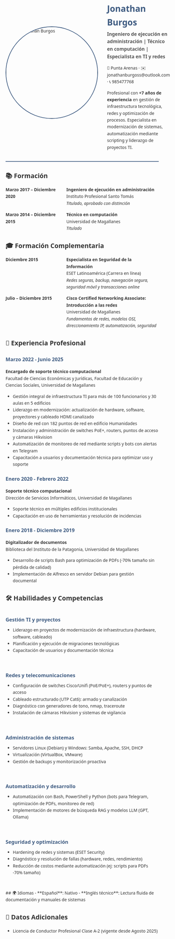 <div style="font-family: 'Segoe UI', Tahoma, Geneva, Verdana, sans-serif; max-width: 800px; margin: 0 auto; color: #333; line-height: 1.6">

<div style="display: flex; align-items: center; gap: 30px; margin-bottom: 30px; border-bottom: 2px solid #3d5a80; padding-bottom: 20px">
  <div style="flex: 0 0 150px">
    <!-- Reemplaza con tu foto -->
    <img src="https://github.com/JTechOps/resume-jonathan-burgos/blob/main/images/1000019733.jpg" alt="Foto Jonathan Burgos" width="300" style="border-radius: 50%; border: 2px solid #3d5a80">
  </div>
  <div>
    <h1 style="color: #3d5a80; margin-bottom: 5px">Jonathan Burgos</h1>
    <h2 style="font-size: 1.1em; color: #555; margin-top: 0">Ingeniero de ejecución en administración | Técnico en computación | Especialista en TI y redes</h2>
    <p style="margin-bottom: 5px">📍 Punta Arenas · ✉️ jonathanburgoss@outlook.com · 📞 985477768</p>
    <p>Profesional con <strong>+7 años de experiencia</strong> en gestión de infraestructura tecnológica, redes y optimización de procesos. Especialista en modernización de sistemas, automatización mediante scripting y liderazgo de proyectos TI.</p>
  </div>
</div>

## 📚 Formación

<div style="display: flex; margin-bottom: 15px">
  <div style="flex: 0 0 200px; font-weight: bold">Marzo 2017 – Diciembre 2020</div>
  <div>
    <strong>Ingeniero de ejecución en administración</strong><br>
    Instituto Profesional Santo Tomás<br>
    <em>Titulado, aprobado con distinción</em>
  </div>
</div>

<div style="display: flex; margin-bottom: 30px">
  <div style="flex: 0 0 200px; font-weight: bold">Marzo 2014 – Diciembre 2015</div>
  <div>
    <strong>Técnico en computación</strong><br>
    Universidad de Magallanes<br>
    <em>Titulado</em>
  </div>
</div>

## 🎓 Formación Complementaria

<div style="display: flex; margin-bottom: 15px">
  <div style="flex: 0 0 200px; font-weight: bold">Diciembre 2015</div>
  <div>
    <strong>Especialista en Seguridad de la Información</strong><br>
    ESET Latinoamérica (Carrera en línea)<br>
    <em>Redes seguras, backup, navegación segura, seguridad móvil y transacciones online</em>
  </div>
</div>

<div style="display: flex; margin-bottom: 30px">
  <div style="flex: 0 0 200px; font-weight: bold">Julio – Diciembre 2015</div>
  <div>
    <strong>Cisco Certified Networking Associate: Introducción a las redes</strong><br>
    Universidad de Magallanes<br>
    <em>Fundamentos de redes, modelos OSI, direccionamiento IP, automatización, seguridad</em>
  </div>
</div>

## 💼 Experiencia Profesional

### <span style="color: #3d5a80">Marzo 2022 - Junio 2025</span>  
**Encargado de soporte técnico computacional**  
Facultad de Ciencias Económicas y Jurídicas, Facultad de Educación y Ciencias Sociales, Universidad de Magallanes  
<ul style="margin-top: 5px">
  <li>Gestión integral de infraestructura TI para más de 100 funcionarios y 30 aulas en 5 edificios</li>
  <li>Liderazgo en modernización: actualización de hardware, software, proyectores y cableado HDMI canalizado</li>
  <li>Diseño de red con 182 puntos de red en edificio Humanidades</li>
  <li>Instalación y administración de switches PoE+, routers, puntos de acceso y cámaras Hikvision</li>
  <li>Automatización de monitoreo de red mediante scripts y bots con alertas en Telegram</li>
  <li>Capacitación a usuarios y documentación técnica para optimizar uso y soporte</li>
</ul>

### <span style="color: #3d5a80">Enero 2020 - Febrero 2022</span>  
**Soporte técnico computacional**  
Dirección de Servicios Informáticos, Universidad de Magallanes  
<ul style="margin-top: 5px">
  <li>Soporte técnico en múltiples edificios institucionales</li>
  <li>Capacitación en uso de herramientas y resolución de incidencias</li>
</ul>

### <span style="color: #3d5a80">Enero 2018 - Diciembre 2019</span>  
**Digitalizador de documentos**  
Biblioteca del Instituto de la Patagonia, Universidad de Magallanes  
<ul style="margin-top: 5px">
  <li>Desarrollo de scripts Bash para optimización de PDFs (-70% tamaño sin pérdida de calidad)</li>
  <li>Implementación de Alfresco en servidor Debian para gestión documental</li>
</ul>

## 🛠️ Habilidades y Competencias

<div style="display: grid; grid-template-columns: repeat(auto-fit, minmax(300px, 1fr)); gap: 20px; margin-bottom: 30px; font-family: 'Segoe UI', Tahoma, sans-serif">

<div>
<h3 style="color: #3d5a80; margin-bottom: 10px">Gestión TI y proyectos</h3>
<ul style="margin-top: 0">
  <li>Liderazgo en proyectos de modernización de infraestructura (hardware, software, cableado)</li>
  <li>Planificación y ejecución de migraciones tecnológicas</li>
  <li>Capacitación de usuarios y documentación técnica</li>
</ul>
</div>

<div>
<h3 style="color: #3d5a80; margin-bottom: 10px">Redes y telecomunicaciones</h3>
<ul style="margin-top: 0">
  <li>Configuración de switches Cisco/Unifi (PoE/PoE+), routers y puntos de acceso</li>
  <li>Cableado estructurado (UTP Cat6): armado y canalización</li>
  <li>Diagnóstico con generadores de tono, nmap, traceroute</li>
  <li>Instalación de cámaras Hikvision y sistemas de vigilancia</li>
</ul>
</div>

<div>
<h3 style="color: #3d5a80; margin-bottom: 10px">Administración de sistemas</h3>
<ul style="margin-top: 0">
  <li>Servidores Linux (Debian) y Windows: Samba, Apache, SSH, DHCP</li>
  <li>Virtualización (VirtualBox, VMware)</li>
  <li>Gestión de backups y monitorización proactiva</li>
</ul>
</div>

<div>
<h3 style="color: #3d5a80; margin-bottom: 10px">Automatización y desarrollo</h3>
<ul style="margin-top: 0">
  <li>Automatización con Bash, PowerShell y Python (bots para Telegram, optimización de PDFs, monitoreo de red)</li>
  <li>Implementación de motores de búsqueda RAG y modelos LLM (GPT, Ollama)</li>
</ul>
</div>

<div>
<h3 style="color: #3d5a80; margin-bottom: 10px">Seguridad y optimización</h3>
<ul style="margin-top: 0">
  <li>Hardening de redes y sistemas (ESET Security)</li>
  <li>Diagnóstico y resolución de fallas (hardware, redes, rendimiento)</li>
  <li>Reducción de costos mediante automatización (ej: scripts para PDFs -70% tamaño)</li>
</ul>
</div>

</div>
## 🌍 Idiomas  
- **Español**: Nativo  
- **Inglés técnico**: Lectura fluida de documentación y manuales de sistemas  

## 📝 Datos Adicionales  
- Licencia de Conductor Profesional Clase A-2 (vigente desde Agosto 2025)

</div>
